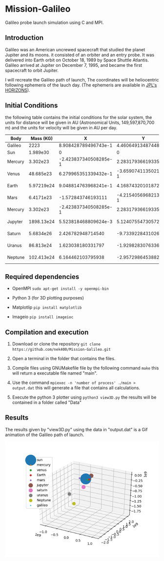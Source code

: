 # Mission-Galileo
Galileo probe launch simulation using C and MPI.

## Introduction
Galileo was an American uncrewed spacecraft that studied the planet Jupiter and its moons. it consisted of an orbiter and an entry probe. It was delivered into Earth orbit on October 18, 1989 by Space Shuttle Atlantis. Galileo arrived at Jupiter on December 7, 1995, and became the first spacecraft to orbit Jupiter.

I will recreate the Galileo path of launch, The coordinates will be heliocentric following ephemeris of the lauch day. (The ephemeris are available in [JPL's HORIZONS](https://ssd.jpl.nasa.gov/horizons.cgi)).

## Initial Conditions
the following table contains the initial conditions for the solar system, the units for distance will be given in AU (Astronomical Units, 149,597,870,700 m) and the units for velocity will be given in AU per day.

| Body | Mass (KG) | X | Y | Z | Vx | Vy | Vz |
| --- | --- | --- | --- |--- |---|---|---|
| Galileo | 2223 | 8.908428789496743e-1 | 4.460649134874483e-1 | 1.441885322941325e-3 | 6.598375451449180e-3 | 1.378781163270632e-2 | 1.238600174019397e-3 | 
| Sun | 1.989e30 | 0 | 0 | 0 | 0 | 0 | 0 | 
| Mercury | 3.302e23 | -2.423837340508285e-1 | 2.283179366193356e-1 | 4.090147930328242e-2 | -2.500533582231846e-2 | -1.933534335040159e-2 | 7.165606201190990e-4 | 
| Venus | 48.685e23 | 6.279965351339432e-1 | -3.659074113502193e-1 | -4.124507417057483e-2 | 1.006223611787707e-2 | 1.739227435714184e-2 | -3.437549474002681e-4 |
| Earth | 5.97219e24 | 9.048814763968241e-1 | 4.168743201018727e-1 | 1.080349655773159e-5 | -7.472367882942215e-3 | 1.555856623260806e-2 | 4.788602272729372e-7 |
| Mars |  6.4171e23 | -1.572843746193111 | -4.215405696821336e-1 | 2.986243952490811e-2 | 4.148243175162371e-3 | -1.232197647750978e-2 | -3.601215923958582e-4 |
| Mercury | 3.302e23 | -2.423837340508285e-1 | 2.283179366193356e-1 | 4.090147930328242e-2 | -2.500533582231846e-2 | -1.933534335040159e-2 | 7.165606201190990e-4 | 
| Jupyter | 1898.13e24 | 5.523818468809624e-3 | 5.124075547305725 | -2.132930486986605e-2 | -7.650493216941010e-3 | 3.591116688691631e-4 | 1.698233530987749e-4 | 
| Saturn | 5.6834e26 | 2.426782948714540 | -9.733922843102670 | 7.326795987290702e-2 | 5.106080342974652e-3 | 1.334845188513565e-3 | -2.266378604457396e-4 |
| Uranus | 86.813e24 | 1.623038180331797 | -1.929828307633671e1 | -9.266636267812192e-2 | 3.884247099415706e-3 | 1.474794321989732e-4 | -4.974092991353999e-5 |
| Neptune | 102.413e24 | 6.164462103795938 | -2.957298645388243e1 | 4.669463041113271e-1 | 3.047705175550985e-3 | 6.585262491739477e-4 | -8.416363874946226e-5 |



## Required dependencies
* OpenMPI `sudo apt-get install -y openmpi-bin`

* Python 3 (for 3D plotting purposes)

* Matplotlip   `pip install matplotlib`

* Imageio `pip install imageioc`

## Compilation and execution
1. Download or clone the repository `git clone https://github.com/nek400/Mission-Galileo.git`

2. Open a terminal in the folder that contains the files.

3. Compile files using GNUMakefile file by the following command `make` this will return a executable file named "main".

4. Use the command `mpiexec -n 'number of process' ./main > output.dat` this will generate a file that contains all calculations.

5. Execute the python 3 plotter using `python3 view3D.py` the results will be contained in a folder called "Data"

## Results
The results given by "view3D.py" using the data in "output.dat" is a Gif animation of the Galileo path of launch.

![Example](00000000-view3D.png)
